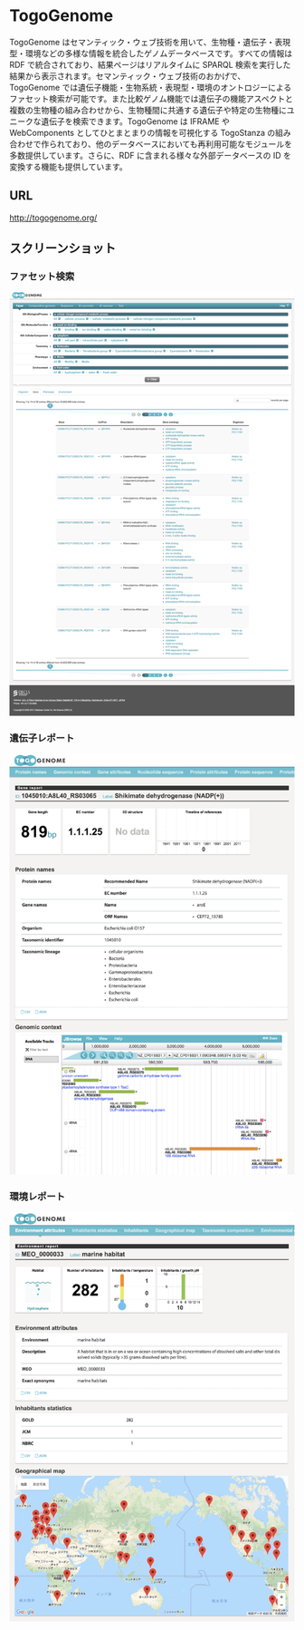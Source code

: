 # TogoGenome

TogoGenome はセマンティック・ウェブ技術を用いて、生物種・遺伝子・表現型・環境などの多様な情報を統合したゲノムデータベースです。すべての情報は RDF で統合されており、結果ページはリアルタイムに SPARQL 検索を実行した結果から表示されます。セマンティック・ウェブ技術のおかげで、TogoGenome では遺伝子機能・生物系統・表現型・環境のオントロジーによるファセット検索が可能です。また比較ゲノム機能では遺伝子の機能アスペクトと複数の生物種の組み合わせから、生物種間に共通する遺伝子や特定の生物種にユニークな遺伝子を検索できます。TogoGenome は IFRAME や WebComponents としてひとまとまりの情報を可視化する TogoStanza の組み合わせで作られており、他のデータベースにおいても再利用可能なモジュールを多数提供しています。さらに、RDF に含まれる様々な外部データベースの ID を変換する機能も提供しています。

## URL

http://togogenome.org/

## スクリーンショット

### ファセット検索

![Fig-1](https://raw.githubusercontent.com/dbcls/website/master/services/images/TogoGenome_fig-1.png)

### 遺伝子レポート

![Fig-2](https://raw.githubusercontent.com/dbcls/website/master/services/images/TogoGenome_fig-2.png)

### 環境レポート

![Fig-3](https://raw.githubusercontent.com/dbcls/website/master/services/images/TogoGenome_fig-3.png)


